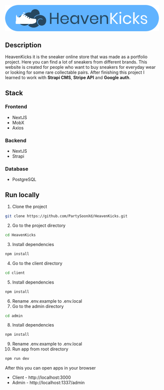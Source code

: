 <picture>
  <img alt="HistArts logo" src="https://github.com/PartySoonXd/HeavenKicks/blob/13b07888c77c66d1c347ba14dddd0b16cdc760ee/client/public/Logo.svg">
</picture>

## Description
HeavenKicks it is the sneaker online store that was made as a portfolio project. Here you can find a lot of sneakers from different brands. This website is created for people who want to buy sneakers for everyday wear or looking for some rare collectable pairs. After finishing this project I learned to work with **Strapi CMS**, **Stripe API** and **Google auth**.
## Stack
### Frontend 
- NextJS 
- MobX
- Axios 
### Backend 
- NextJS 
- Strapi
### Database
- PostgreSQL

## Run locally
1. Clone the project
```bash
git clone https://github.com/PartySoonXd/HeavenKicks.git
```
2. Go to the project directory
```bash
cd HeavenKicks
```
3. Install dependencies
```bash
npm install
```
4. Go to the client directory
```bash
cd client
```
5. Install dependencies
```bash
npm install
```
6. Rename .env.example to .env.local
7. Go to the admin directory
```bash
cd admin
```
8. Install dependencies
```bash
npm install
```
9. Rename .env.example to .env.local
10. Run app from root directory
```bash
npm run dev
```
After this you can open apps in your browser
- Client - http://localhost:3000
- Admin - http://localhost:1337/admin
